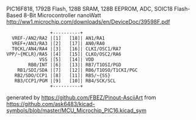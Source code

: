 PIC16F818, 1792B Flash, 128B SRAM, 128B EEPROM, ADC, SOIC18
Flash-Based 8-Bit Microcontroller nanoWatt
http://ww1.microchip.com/downloads/en/DeviceDoc/39598F.pdf


	                +----------+
	  VREF-/AN2/RA2 |[1]   [18]| AN1/RA1
	  VREF+/AN3/RA3 |[2]   [17]| AN0/RA0
	  T0CKL/AN4/RA4 |[3]   [16]| CLKI/OSC1/RA7
	VPP/~{MCLR}/RA5 |[4]   [15]| CLKO/OSC2/RA6
	            VSS |[5]   [14]| VDD
	        RB0/INT |[6]   [13]| RB7/T1OSI/PGD
	    RB1/SDI/SDA |[7]   [12]| RB6/T1OSO/T1CKI/PGC
	   RB2/SDO/CCP1 |[8]   [11]| RB5/~{SS}
	   RB3/CCP1/PGM |[9]   [10]| RB4/SCK/SCL
	                +----------+


generated by https://github.com/FBEZ/Pinout-AsciiArt from https://github.com/ask6483/kicad-symbols/blob/master/MCU_Microchip_PIC16.kicad_sym